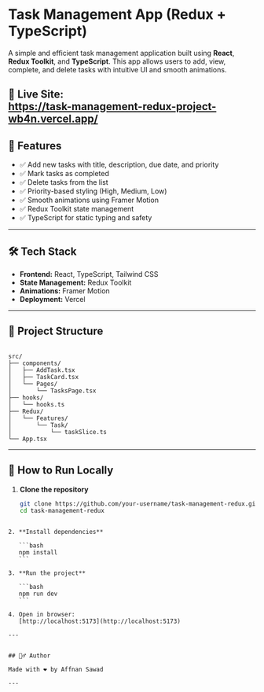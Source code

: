 
# Task Management App (Redux + TypeScript)

A simple and efficient task management application built using **React**, **Redux Toolkit**, and **TypeScript**. This app allows users to add, view, complete, and delete tasks with intuitive UI and smooth animations.

🔗 **Live Site:**  
  https://task-management-redux-project-wb4n.vercel.app/
---

## 🚀 Features

- ✅ Add new tasks with title, description, due date, and priority
- ✅ Mark tasks as completed
- ✅ Delete tasks from the list
- ✅ Priority-based styling (High, Medium, Low)
- ✅ Smooth animations using Framer Motion
- ✅ Redux Toolkit state management
- ✅ TypeScript for static typing and safety

---

## 🛠️ Tech Stack

- **Frontend:** React, TypeScript, Tailwind CSS
- **State Management:** Redux Toolkit
- **Animations:** Framer Motion
- **Deployment:** Vercel

---

## 📂 Project Structure

```

src/
├── components/
│   ├── AddTask.tsx
│   ├── TaskCard.tsx
│   └── Pages/
│       └── TasksPage.tsx
├── hooks/
│   └── hooks.ts
├── Redux/
│   └── Features/
│       └── Task/
│           └── taskSlice.ts
└── App.tsx

````

---

## 🧪 How to Run Locally

1. **Clone the repository**
   ```bash
   git clone https://github.com/your-username/task-management-redux.git
   cd task-management-redux
````

2. **Install dependencies**

   ```bash
   npm install
   ```

3. **Run the project**

   ```bash
   npm run dev
   ```

4. Open in browser:
   [http://localhost:5173](http://localhost:5173)

---


## 🙋‍♂️ Author

Made with ❤️ by Affnan Sawad

---


